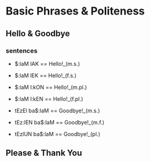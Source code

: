 # Basic Phrases & Politeness

## Hello & Goodbye
### sentences
- $:laM lAK == Hello!_(m.s.)
- $:laM lEK == Hello!_(f.s.)
- $:laM l:kON == Hello!_(m.pl.)
- $:laM l:kEN == Hello!_(f.pl.)

- tEzEl ba$:laM == Goodbye!_(m.s.)
- tEz:lEN ba$:laM == Goodbye!_(m.f.)
- tEzlUN ba$:laM == Goodbye!_(pl.)

## Please & Thank You